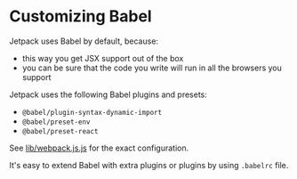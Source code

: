 # Customizing Babel

Jetpack uses Babel by default, because:

- this way you get JSX support out of the box
- you can be sure that the code you write will run in all the browsers you support

Jetpack uses the following Babel plugins and presets:

- `@babel/plugin-syntax-dynamic-import`
- `@babel/preset-env`
- `@babel/preset-react`

See [lib/webpack.js.js](../lib/webpack.js.js) for the exact configuration.

It's easy to extend Babel with extra plugins or plugins by using `.babelrc` file.
